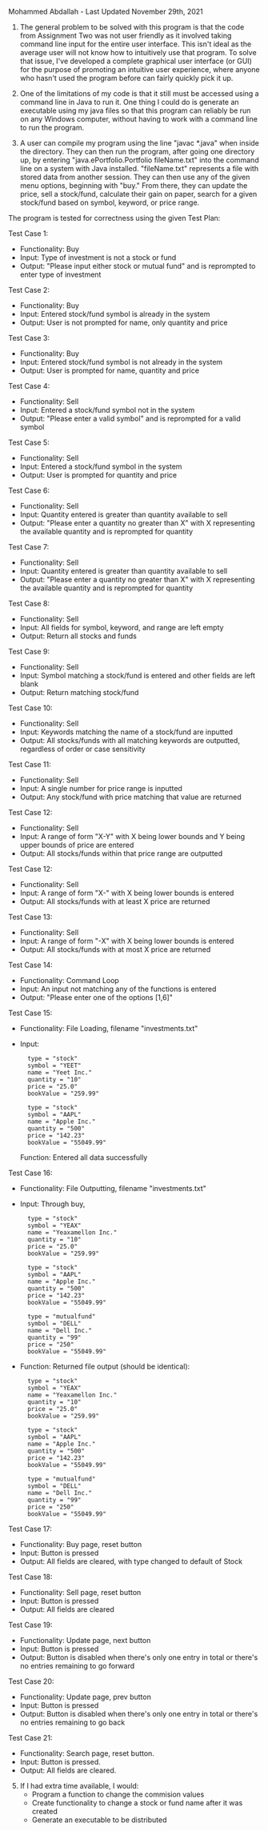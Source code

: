 Mohammed Abdallah - Last Updated November 29th, 2021

1. The general problem to be solved with this program is that the code from Assignment Two was not user friendly as it involved taking 
command line input for the entire user interface. This isn't ideal as the average user will not know how to intuitively use that program.
To solve that issue, I've developed a complete graphical user interface (or GUI) for the purpose of promoting an intuitive user experience, 
where anyone who hasn't used the program before can fairly quickly pick it up.

2. One of the limitations of my code is that it still must be accessed using a command line in Java to run it. One thing I could do is generate an executable using my java files so that this program can reliably be run on any Windows computer, without having to work with a command line to run the program.

3. A user can compile my program using the line "javac *.java" when inside the directory. They can then run the program, after 
going one directory up, by entering "java.ePortfolio.Portfolio fileName.txt" into the command line on a system with Java installed. "fileName.txt" 
represents a file with stored data from another session. They can then use any of the given menu options, beginning with "buy." From there, they can update the price, sell a stock/fund, calculate their gain on paper, search for a given stock/fund based on symbol, keyword, or price range.

The program is tested for correctness using the given Test Plan:

Test Case 1:
- Functionality: Buy
- Input: Type of investment is not a stock or fund
- Output: "Please input either stock or mutual fund" and is reprompted to enter type of investment

Test Case 2:
- Functionality: Buy
- Input: Entered stock/fund symbol is already in the system
- Output: User is not prompted for name, only quantity and price

Test Case 3:
- Functionality: Buy
- Input: Entered stock/fund symbol is not already in the system
- Output: User is prompted for name, quantity and price

Test Case 4:
- Functionality: Sell
- Input: Entered a stock/fund symbol not in the system
- Output: "Please enter a valid symbol" and is reprompted for a valid symbol

Test Case 5:
- Functionality: Sell
- Input: Entered a stock/fund symbol in the system
- Output: User is prompted for quantity and price

Test Case 6:
- Functionality: Sell
- Input: Quantity entered is greater than quantity available to sell
- Output: "Please enter a quantity no greater than X" with X representing the available quantity and is reprompted for quantity

Test Case 7:
- Functionality: Sell
- Input: Quantity entered is greater than quantity available to sell
- Output: "Please enter a quantity no greater than X" with X representing the available quantity and is reprompted for quantity

Test Case 8:
- Functionality: Sell
- Input: All fields for symbol, keyword, and range are left empty
- Output: Return all stocks and funds

Test Case 9:
- Functionality: Sell
- Input: Symbol matching a stock/fund is entered and other fields are left blank
- Output: Return matching stock/fund

Test Case 10:
- Functionality: Sell
- Input: Keywords matching the name of a stock/fund are inputted
- Output: All stocks/funds with all matching keywords are outputted, regardless of order or case sensitivity

Test Case 11:
- Functionality: Sell
- Input: A single number for price range is inputted
- Output: Any stock/fund with price matching that value are returned

Test Case 12:
- Functionality: Sell
- Input: A range of form "X-Y" with X being lower bounds and Y being upper bounds of price are entered
- Output: All stocks/funds within that price range are outputted

Test Case 12:
- Functionality: Sell
- Input: A range of form "X-" with X being lower bounds is entered
- Output: All stocks/funds with at least X price are returned

Test Case 13:
- Functionality: Sell
- Input: A range of form "-X" with X being lower bounds is entered
- Output: All stocks/funds with at most X price are returned

Test Case 14:
- Functionality: Command Loop
- Input: An input not matching any of the functions is entered
- Output: "Please enter one of the options [1,6]"

Test Case 15:
- Functionality: File Loading, filename "investments.txt"
- Input: 

        type = "stock"
        symbol = "YEET"
        name = "Yeet Inc."
        quantity = "10"
        price = "25.0"
        bookValue = "259.99"

        type = "stock"
        symbol = "AAPL"
        name = "Apple Inc."
        quantity = "500"
        price = "142.23"
        bookValue = "55049.99"

    Function: Entered all data successfully

Test Case 16:
- Functionality: File Outputting, filename "investments.txt"
- Input: Through buy,

        type = "stock"
        symbol = "YEAX"
        name = "Yeaxamellon Inc."
        quantity = "10"
        price = "25.0"
        bookValue = "259.99"

        type = "stock"
        symbol = "AAPL"
        name = "Apple Inc."
        quantity = "500"
        price = "142.23"
        bookValue = "55049.99"

        type = "mutualfund"
        symbol = "DELL"
        name = "Dell Inc."
        quantity = "99"
        price = "250"
        bookValue = "55049.99"
        
- Function: Returned file output (should be identical):

        type = "stock"
        symbol = "YEAX"
        name = "Yeaxamellon Inc."
        quantity = "10"
        price = "25.0"
        bookValue = "259.99"

        type = "stock"
        symbol = "AAPL"
        name = "Apple Inc."
        quantity = "500"
        price = "142.23"
        bookValue = "55049.99"

        type = "mutualfund"
        symbol = "DELL"
        name = "Dell Inc."
        quantity = "99"
        price = "250"
        bookValue = "55049.99"

Test Case 17:
- Functionality: Buy page, reset button
- Input: Button is pressed
- Output: All fields are cleared, with type changed to default of Stock

Test Case 18:
- Functionality: Sell page, reset button
- Input: Button is pressed
- Output: All fields are cleared

Test Case 19:
- Functionality: Update page, next button
- Input: Button is pressed
- Output: Button is disabled when there's only one entry in total or there's no entries remaining to go forward

Test Case 20:
- Functionality: Update page, prev button
- Input: Button is pressed
- Output: Button is disabled when there's only one entry in total or there's no entries remaining to go back

Test Case 21:
- Functionality: Search page, reset button.
- Input: Button is pressed.
- Output: All fields are cleared.

5. If I had extra time available, I would:
    - Program a function to change the commision values
    - Create functionality to change a stock or fund name after it was created
    - Generate an executable to be distributed
